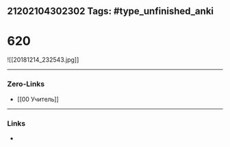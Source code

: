 21202104302302
Tags: #type_unfinished_anki 
---
# 620

![[20181214_232543.jpg]]

---
### Zero-Links
- [[00 Учитель]]
---
### Links
-